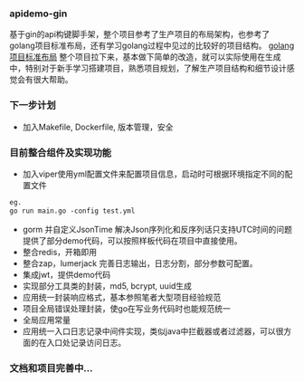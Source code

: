 ### apidemo-gin
基于gin的api构键脚手架，整个项目参考了生产项目的布局架构，也参考了golang项目标准布局，还有学习golang过程中见过的比较好的项目结构。
[golang项目标准布局](https://github.com/golang-standards/project-layout)
整个项目拉下来，基本做下简单的改造，就可以实际使用在生成中，特别对于新手学习搭建项目，熟悉项目规划，了解生产项目结构和细节设计感觉会有很大帮助。

### 下一步计划
- 加入Makefile, Dockerfile, 版本管理，安全

### 目前整合组件及实现功能
- 加入viper使用yml配置文件来配置项目信息，启动时可根据环境指定不同的配置文件
```html
eg.
go run main.go -config test.yml
```
- gorm 并自定义JsonTime 解决Json序列化和反序列话只支持UTC时间的问题  
提供了部分demo代码，可以按照样板代码在项目中直接使用。
- 整合redis，开箱即用
- 整合zap，lumerjack 完善日志输出，日志分割，部分参数可配置。
- 集成jwt，提供demo代码
- 实现部分工具类的封装，md5, bcrypt, uuid生成
- 应用统一封装响应格式，基本参照笔者大型项目经验规范
- 项目全局错误处理封装，使go在写业务代码时也能规范统一
- 全局应用常量
- 应用统一入口日志记录中间件实现，类似java中拦截器或者过滤器，可以很方面的在入口处记录访问日志。

### 文档和项目完善中...
